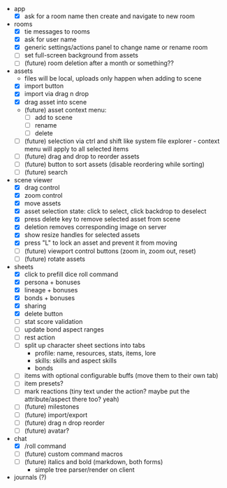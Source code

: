 - app
  - [x] ask for a room name then create and navigate to new room
- rooms
  - [x] tie messages to rooms
  - [x] ask for user name
  - [x] generic settings/actions panel to change name or rename room
  - [ ] set full-screen background from assets
  - [ ] (future) room deletion after a month or something??
- assets
  - files will be local, uploads only happen when adding to scene
  - [x] import button
  - [x] import via drag n drop
  - [x] drag asset into scene
  - (future) asset context menu:
    - [ ] add to scene
    - [ ] rename
    - [ ] delete
  - [ ] (future) selection via ctrl and shift like system file explorer - context menu will apply to all selected items
  - [ ] (future) drag and drop to reorder assets
  - [ ] (future) button to sort assets (disable reordering while sorting)
  - [ ] (future) search
- scene viewer
  - [x] drag control
  - [x] zoom control
  - [x] move assets
  - [x] asset selection state: click to select, click backdrop to deselect
  - [x] press delete key to remove selected asset from scene
  - [x] deletion removes corresponding image on server
  - [x] show resize handles for selected assets
  - [x] press "L" to lock an asset and prevent it from moving
  - [ ] (future) viewport control buttons (zoom in, zoom out, reset)
  - [ ] (future) rotate assets
- sheets
  - [x] click to prefill dice roll command
  - [x] persona + bonuses
  - [x] lineage + bonuses
  - [x] bonds + bonuses
  - [x] sharing
  - [x] delete button
  - [ ] stat score validation
  - [ ] update bond aspect ranges
  - [ ] rest action
  - [ ] split up character sheet sections into tabs
    - profile: name, resources, stats, items, lore
    - skills: skills and aspect skills
    - bonds
  - [ ] items with optional configurable buffs (move them to their own tab)
  - [ ] item presets?
  - [ ] mark reactions (tiny text under the action? maybe put the attribute/aspect there too? yeah)
  - [ ] (future) milestones
  - [ ] (future) import/export
  - [ ] (future) drag n drop reorder
  - [ ] (future) avatar?
- chat
  - [x] /roll command
  - [ ] (future) custom command macros
  - [ ] (future) italics and bold (markdown, both forms)
    - simple tree parser/render on client
- journals (?)
